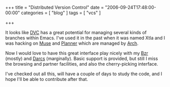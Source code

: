 +++
title = "Distributed Version Control"
date = "2006-09-24T17:48:00-00:00"
categories = [ "blog" ]
tags = [ "vcs" ]

+++


It looks like [DVC](http://www.xsteve.at/prg/emacs_dvc/dvc.html) has a great
potential for managing several kinds of branches within Emacs.  I've used it in
the past when it was named Xtla and I was hacking on
[Muse](http://www.emacswiki.org/cgi-bin/wiki/EmacsMuse) and
[Planner](http://www.emacswiki.org/cgi-bin/wiki/PlannerMode) which are managed
by [Arch](http://www.gnu.org/software/gnu-arch/).

Now I would love to have this great interface play nicely with my
[Bzr](http://bazaar-vcs.org/) (mostly) and [Darcs](http://www.darcs.net/)
(marginally). Basic support is provided, but still I miss the browsing and
partner facilities, and also the cherry-picking interface.

I've checked out all this, will have a couple of days to study the code, and
I hope I'll be able to contribute after that.
